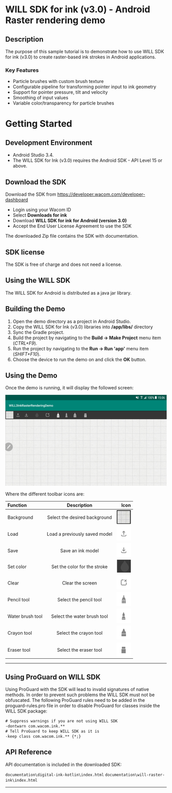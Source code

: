 # WILL SDK for ink (v3.0) - Android Raster rendering demo


## Description
The purpose of this sample tutorial is to demonstrate how to use WILL SDK for ink (v3.0) to create raster-based ink strokes in Android applications.

### Key Features
- Particle brushes with custom brush texture
- Configurable pipeline for transforming pointer input to ink geometry
- Support for pointer pressure, tilt and velocity
- Smoothing of input values
- Variable color/transparency for particle brushes


# Getting Started
## Development Environment
- Android Studio 3.4. 
- The WILL SDK for Ink (v3.0) requires the Android SDK - API Level 15 or above.

## Download the SDK

Download the SDK from https://developer.wacom.com/developer-dashboard

* Login using your Wacom ID
* Select **Downloads for ink**
* Download **WILL SDK for ink for Android (version 3.0)**
* Accept the End User License Agreement to use the SDK

The downloaded Zip file contains the SDK with documentation.

## SDK license

The SDK is free of charge and does not need a license.

## Using the WILL SDK

The WILL SDK for Android is distributed as a java jar library.


## Building the Demo
1. Open the demo directory as a project in Android Studio.
2. Copy the WILL SDK for Ink (v3.0) libraries into **/app/libs/** directory
3. Sync the Gradle project.
4. Build the project by navigating to the **Build → Make Project** menu item (*CTRL+F9*).
5. Run the project by navigating to the **Run → Run 'app'** menu item (*SHIFT+F10*).
6. Choose the device to run the demo on and click the **OK** button.

## Using the Demo

Once the demo is running, it will display the followed screen:

![Main screen](./readme_files/empty_screen.png)

Where the different toolbar icons are:

| Function   | Description                   | Icon                                                                                           |
|:---------------------|:-------------------------------------------------------:|-----------------------------------------------------------:|
| Background           | Select the desired background                           | ![Load icon](./readme_files/background.png)                |
| Load                 | Load a previously saved model                           | ![Load icon](./readme_files/btn_load.png)                  |
| Save                 | Save an ink model                                       | ![Load icon](./readme_files/btn_save.png)                  |
| Set color            | Set the color for the stroke                            | ![Load icon](./readme_files/color.png)                     |
| Clear                | Clear the screen                                        | ![Load icon](./readme_files/btn_clear.png)                 |
| Pencil tool          | Select the pencil tool                                  | ![Load icon](./readme_files/btn_pencil.png)                |
| Water brush tool     | Select the water brush tool                             | ![Load icon](./readme_files/btn_water_brush.png)           |
| Crayon tool          | Select the crayon tool                                  | ![Load icon](./readme_files/btn_crayon.png)                |
| Eraser tool          | Select the eraser tool                                  | ![Load icon](./readme_files/btn_eraser.png)                |


---

## Using ProGuard on WILL SDK

Using ProGuard with the SDK will lead to invalid signatures of native methods. In order to prevent such problems the WILL SDK must not be obfuscated. The following ProGuard rules need to be added in the proguard-rules.pro file in order to disable ProGuard for classes inside the WILL SDK package:
```
# Suppress warnings if you are not using WILL SDK
-dontwarn com.wacom.ink.**
# Tell ProGuard to keep WILL SDK as it is
-keep class com.wacom.ink.** {*;}
```

## API Reference

API documentation is included in the downloaded SDK:

`documentation\digital-ink-kotlin\index.html`
`documentation\will-raster-ink\index.html`

----
